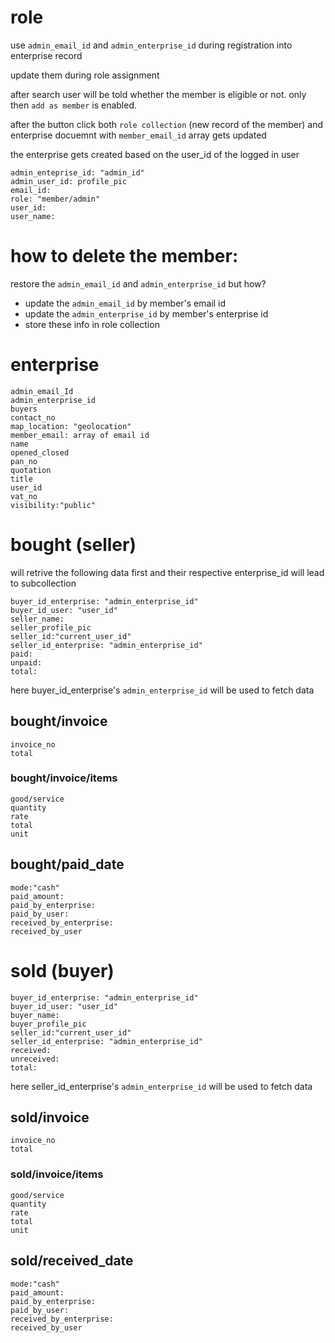 # role

use `admin_email_id` and `admin_enterprise_id` during registration into enterprise record

update them during role assignment

after search user will be told whether the member is eligible or not. only then `add as member` is enabled.

after the button click both `role collection` (new record of the member) and enterprise docuemnt with `member_email_id` array gets updated

the enterprise gets created based on the user_id of the logged in user

```
admin_enteprise_id: "admin_id"
admin_user_id: profile_pic
email_id:
role: "member/admin"
user_id:
user_name:
```

# how to delete the member:

restore the `admin_email_id` and `admin_enterprise_id` but how?

- update the `admin_email_id` by member's email id
- update the `admin_enterprise_id` by member's enterprise id
- store these info in role collection

# enterprise

```
admin_email_Id
admin_enterprise_id
buyers
contact_no
map_location: "geolocation"
member_email: array of email id
name
opened_closed
pan_no
quotation
title
user_id
vat_no
visibility:"public"
```

# bought (seller)

will retrive the following data first and their respective enterprise_id will lead to subcollection

```
buyer_id_enterprise: "admin_enterprise_id"
buyer_id_user: "user_id"
seller_name:
seller_profile_pic
seller_id:"current_user_id"
seller_id_enterprise: "admin_enterprise_id"
paid:
unpaid:
total:
```

here buyer_id_enterprise's `admin_enterprise_id` will be used to fetch data

## bought/invoice

```
invoice_no
total

```

### bought/invoice/items

```
good/service
quantity
rate
total
unit
```

## bought/paid_date

```
mode:"cash"
paid_amount:
paid_by_enterprise:
paid_by_user:
received_by_enterprise:
received_by_user
```

# sold (buyer)

```
buyer_id_enterprise: "admin_enterprise_id"
buyer_id_user: "user_id"
buyer_name:
buyer_profile_pic
seller_id:"current_user_id"
seller_id_enterprise: "admin_enterprise_id"
received:
unreceived:
total:
```

here seller_id_enterprise's `admin_enterprise_id` will be used to fetch data

## sold/invoice

```
invoice_no
total
```

### sold/invoice/items

```
good/service
quantity
rate
total
unit
```

## sold/received_date

```
mode:"cash"
paid_amount:
paid_by_enterprise:
paid_by_user:
received_by_enterprise:
received_by_user
```
